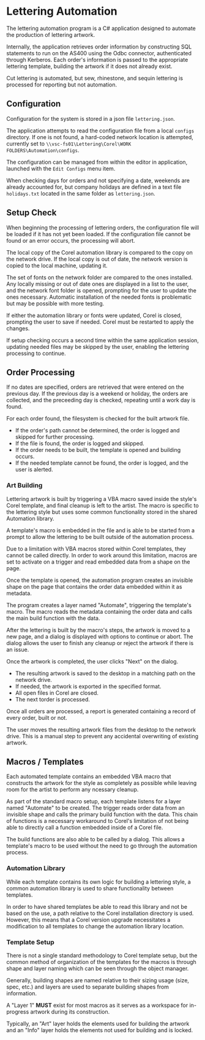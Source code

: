 # Lettering Automation

The lettering automation program is a C# application designed to automate the production of lettering artwork.

Internally, the application retrieves order information by constructing SQL statements to run on the AS400 using the Odbc connector, authenticated through Kerberos. Each order's information is passed to the appropriate lettering template, building the artwork if it does not already exist.

Cut lettering is automated, but sew, rhinestone, and sequin lettering is processed for reporting but not automation.


## Configuration

Configuration for the system is stored in a json file `lettering.json`.


The application attempts to read the configuration file from a local `configs` directory. If one is not found, a hard-coded network location is attempted, currently set to `\\vsc-fs01\Lettering\Corel\WORK FOLDERS\Automation\configs`.


The configuration can be managed from within the editor in application, launched with the `Edit Configs` menu item.


When checking days for orders and not specifying a date, weekends are already accounted for, but company holidays are defined in a text file `holidays.txt` located in the same folder as `lettering.json`.


## Setup Check

When beginning the processing of lettering orders, the configuration file will be loaded if it has not yet been loaded. If the configuration file cannot be found or an error occurs, the processing will abort.

The local copy of the Corel automation library is compared to the copy on the network drive. If the local copy is out of date, the network version is copied to the local machine, updating it.

The set of fonts on the network folder are compared to the ones installed. Any locally missing or out of date ones are displayed in a list to the user, and the network font folder is opened, prompting for the user to update the ones necessary. Automatic installation of the needed fonts is problematic but may be possible with more testing.

If either the automation library or fonts were updated, Corel is closed, prompting the user to save if needed. Corel must be restarted to apply the changes.

If setup checking occurs a second time within the same application session, updating needed files may be skipped by the user, enabling the lettering processing to continue.


## Order Processing

If no dates are specified, orders are retrieved that were entered on the previous day. If the previous day is a weekend or holiday, the orders are collected, and the preceeding day is checked, repeating until a work day is found.

For each order found, the filesystem is checked for the built artwork file.
  * If the order's path cannot be determined, the order is logged and skipped for further processing.
  * If the file is found, the order is logged and skipped.
  * If the order needs to be built, the template is opened and building occurs.
  * If the needed template cannot be found, the order is logged, and the user is alerted.


### Art Building

Lettering artwork is built by triggering a VBA macro saved inside the style's Corel template, and final cleanup is left to the artist. The macro is specific to the lettering style but uses some common functionality stored in the shared Automation library.

A template's macro is embedded in the file and is able to be started from a prompt to allow the lettering to be built outside of the automation process.

Due to a limitation with VBA macros stored within Corel templates, they cannot be called directly. In order to work around this limitation, macros are set to activate on a trigger and read embedded data from a shape on the page.

Once the template is opened, the automation program creates an invisible shape on the page that contains the order data embedded within it as metadata.

The program creates a layer named "Automate", triggering the template's macro. The macro reads the metadata containing the order data and calls the main build function with the data.

After the lettering is built by the macro's steps, the artwork is moved to a new page, and a dialog is displayed with options to continue or abort. The dialog allows the user to finish any cleanup or reject the artwork if there is an issue.

Once the artwork is completed, the user clicks "Next" on the dialog.

* The resulting artwork is saved to the desktop in a matching path on the network drive.
* If needed, the artwork is exported in the specified format.
* All open files in Corel are closed.
* The next torder is processed.

Once all orders are processed, a report is generated containing a record of every order, built or not.

The user moves the resulting artwork files from the desktop to the network drive. This is a manual step to prevent any accidental overwriting of existing artwork.


## Macros / Templates

Each automated template contains an embedded VBA macro that constructs the artwork for the style as completely as possible while leaving room for the artist to perform any ncessary cleanup.

As part of the standard macro setup, each template listens for a layer named "Automate" to be created. The trigger reads order data from an invisible shape and calls the primary build function with the data. This chain of functions is a necessary workaround to Corel's limitation of not being able to directly call a function embedded inside of a Corel file.

The build functions are also able to be called by a dialog. This allows a template's macro to be used without the need to go through the automation process.


### Automation Library

While each template contains its own logic for building a lettering style, a common automation library is used to share functionality between templates.

In order to have shared templates be able to read this library and not be based on the use, a path relative to the Corel installation directory is used. However, this means that a Corel version upgrade necessitates a modification to all templates to change the automation library location.


### Template Setup

There is not a single standard methodology to Corel template setup, but the common method of organization of the templates for the macros is through shape and layer naming which can be seen through the object manager.

Generally, building shapes are named relative to their sizing usage (size, spec, etc.) and layers are used to separate building shapes from information.

A "Layer 1" **MUST** exist for most macros as it serves as a workspace for in-progress artwork during its construction.

Typically, an "Art" layer holds the elements used for building the artwork and an "Info" layer holds the elements not used for building and is locked.
